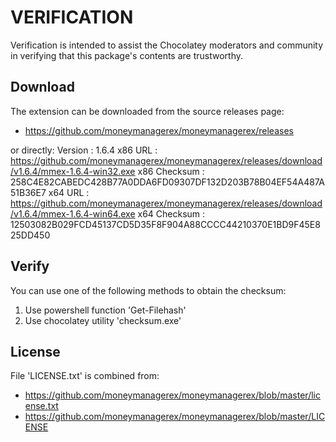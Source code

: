 # VERIFICATION
Verification is intended to assist the Chocolatey moderators and community in verifying that this package's contents are trustworthy.

## Download
The extension can be downloaded from the source releases page:
- https://github.com/moneymanagerex/moneymanagerex/releases

or directly:
Version      : 1.6.4
x86 URL      : https://github.com/moneymanagerex/moneymanagerex/releases/download/v1.6.4/mmex-1.6.4-win32.exe
x86 Checksum : 258C4E82CABEDC428B77A0DDA6FD09307DF132D203B78B04EF54A487A51B36E7
x64 URL      : https://github.com/moneymanagerex/moneymanagerex/releases/download/v1.6.4/mmex-1.6.4-win64.exe
x64 Checksum : 12503082B029FCD45137CD5D35F8F904A88CCCC44210370E1BD9F45E825DD450

## Verify
You can use one of the following methods to obtain the checksum:
1. Use powershell function 'Get-Filehash'
2. Use chocolatey utility 'checksum.exe'


## License
File 'LICENSE.txt' is combined from:
- https://github.com/moneymanagerex/moneymanagerex/blob/master/license.txt
- https://github.com/moneymanagerex/moneymanagerex/blob/master/LICENSE

